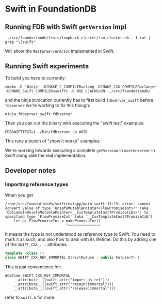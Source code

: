 # Swift in FoundationDB

## Running FDB with Swift `getVersion` impl

```
../src/foundationdb/tests/loopback_cluster/run_cluster.sh . 1 cat | grep "\[swift"
```

Will show the `MasterServerActor` implemented in Swift.

## Running Swift experiments

To build you have to currently:

```
cmake -G 'Ninja' -DCMAKE_C_COMPILER=clang -DCMAKE_CXX_COMPILER=clang++ -DCMAKE_Swift_COMPILER=swiftc -D USE_CCACHE=ON ../src/foundationdb/
```

and the ninja invocation currently has to first build `fdbserver_swift` before `fdbserver` we're working to fix this though:

```
ninja fdbserver_swift fdbserver
```

Then you can run the binary with executing the "swift test" examples:

```
FDBSWIFTTEST=1 ./bin/fdbserver -p AUTO
```

This runs a bunch of "show it works" examples.

We're working towards executing a complete `getVersion` in `masterserver` in Swift along side the real implementation. 

## Developer notes

### Importing reference types

When you get 

```
/root/src/foundationdb/swifttestapp/main.swift:13:29: error: cannot convert value of type 'UnsafeMutablePointer<FlowPromiseInt>?' (aka 'Optional<UnsafeMutablePointer<__CxxTemplateInst7PromiseIiE>>') to specified type 'FlowPromiseInt' (aka '__CxxTemplateInst7PromiseIiE')
    let p: FlowPromiseInt = makePromiseInt()
                            ^~~~~~~~~~~~~~~~
```

It means the type is not understood as reference type to Swift. You need to mark it as such, and also how to deal with 
its lifetime. Do this by adding one of the `SWIFT_CXX_...` attributes:

```c++ 
template <class T>
class SWIFT_CXX_REF_IMMORTAL StrictFuture : public Future<T> {
```

This is just convenience for:
```
#define SWIFT_CXX_REF_IMMORTAL 
    __attribute__((swift_attr("import_as_ref"))) 
    __attribute__((swift_attr("retain:immortal"))) 
    __attribute__((swift_attr("release:immortal")))
```

refer to `swift.h` for more.
